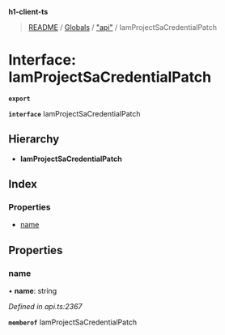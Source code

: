 **h1-client-ts**

> [README](../README.md) / [Globals](../globals.md) / ["api"](../modules/_api_.md) / IamProjectSaCredentialPatch

# Interface: IamProjectSaCredentialPatch

**`export`** 

**`interface`** IamProjectSaCredentialPatch

## Hierarchy

* **IamProjectSaCredentialPatch**

## Index

### Properties

* [name](_api_.iamprojectsacredentialpatch.md#name)

## Properties

### name

•  **name**: string

*Defined in api.ts:2367*

**`memberof`** IamProjectSaCredentialPatch
